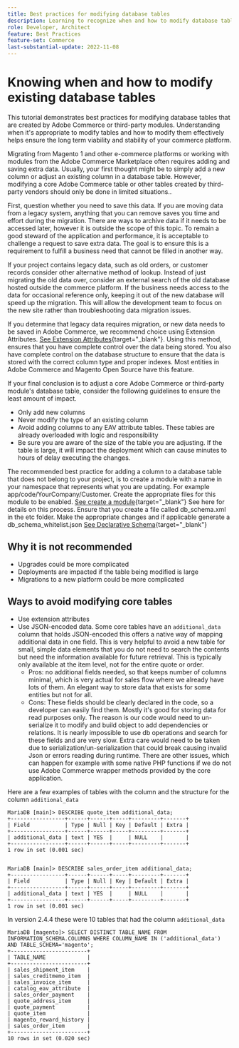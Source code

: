 ```yaml
---
title: Best practices for modifying database tables
description: Learning to recognize when and how to modify database tables, especially those that are not your own.
role: Developer, Architect
feature: Best Practices
feature-set: Commerce
last-substantial-update: 2022-11-08
---
```

# Knowing when and how to modify existing database tables 

This tutorial demonstrates best practices for modifying database tables that are created by Adobe Commerce or third-party modules.  Understanding when it's appropriate to modify tables and how to modify them effectively helps ensure the long term viability and stability of your commerce platform.

Migrating from Magento 1 and other e-commerce platforms or working with modules from the Adobe Commerce Marketplace often requires adding and saving extra data. Usually, your first thought might be to simply add a new column or adjust an existing column in a database table.  However, modifying a core Adobe Commerce table or other tables created by third-party vendors should only be done in limited situations..

First, question whether you need to save this data.  If you are moving data from a legacy system, anything that you can remove saves you time and effort during the migration. There are ways to archive data if it needs to be accessed later, however it is outside the scope of this topic. To remain a good steward of the application and performance, it is acceptable to challenge a request to save extra data. The goal is to ensure this is a requirement to fulfill a business need that cannot be filled in another way.

If your project contains legacy data, such as old orders, or customer records consider other alternative method of lookup.  Instead of just migrating the old data over, consider an external search of the old database hosted outside the commerce platform. If the business needs access to the data for occasional reference only, keeping it out of the new database will speed up the migration. This will allow the development team to focus on the new site rather than troubleshooting data migration issues.

If you determine that legacy data requires migration, or new data needs to be saved in Adobe Commerce, we recommend choice using Extension Attributes.  [See Extension Attributes](https://developer.adobe.com/commerce/php/development/components/add-attributes/){target="_blank"}.  Using this method, ensures that you have complete control over the data being stored.  You also have complete control on the database structure to ensure that the data is stored with the correct column type and proper indexes.  Most entities in Adobe Commerce and Magento Open Source have this feature.  

If your final conclusion is to adjust a core Adobe Commerce or third-party module's database table, consider the following guidelines to ensure the least amount of impact.

* Only add new columns
* Never modify the type of an existing column
* Avoid adding columns to any EAV attribute tables. These tables are already overloaded with logic and responsibility
* Be sure you are aware of the size of the table you are adjusting. If the table is large, it will impact the deployment which can cause minutes to hours of delay executing the changes.

The recommended best practice for adding a column to a database table that does not belong to your project, is to create a module with a name in your namespace that represents what you are updating.  For example app/code/YourCompany/Customer.  Create the appropriate files for this module to be enabled. [See create a module](https://experienceleague.adobe.com/docs/commerce-learn/tutorials/backend-development/create-module.html){target="_blank"}
See here for details on this process.  Ensure that you create a file called db_schema.xml in the etc folder.  Make the appropriate changes and if applicable generate a db_schema_whitelist.json [See Declarative Schema](https://developer.adobe.com/commerce/php/development/components/declarative-schema/configuration/){target="_blank"}

## Why it is not recommended

* Upgrades could be more complicated 
* Deployments are impacted if the table being modified is large
* Migrations to a new platform could be more complicated

## Ways to avoid modifying core tables

* Use extension attributes
* Use JSON-encoded data. Some core tables have an `additional_data` column that holds JSON-encoded this offers a native way of mapping additional data in one field. This is very helpful to avoid a new table for small, simple data elements that you do not need to search the contents but need the information available for future retrieval.  This is typically only available at the item level, not for the entire quote or order.
    * Pros: no additional fields needed, so that keeps number of columns minimal, which is very actual for sales flow where we already have lots of them. An elegant way to store data that exists for some entities but not for all.
    * Cons: These fields should be clearly declared in the code, so a developer can easily find them. Mostly it's good for storing data for read purposes only.  The reason is our code would need to un-serialize it to modify and build object to add dependencies or relations. It is  nearly impossible to use db operations and search for these fields and are very slow. Extra care would need to be taken due to serialization/un-serialization that could break causing invalid Json or errors reading during runtime. There are other issues, which can happen for example with some native PHP functions if we do not use Adobe Commerce wrapper methods provided by the core application.

Here are a few examples of tables with the column and the structure for the column `additional_data` 

```mysql
MariaDB [main]> DESCRIBE quote_item additional_data;
+-----------------+------+------+-----+---------+-------+
| Field           | Type | Null | Key | Default | Extra |
+-----------------+------+------+-----+---------+-------+
| additional_data | text | YES  |     | NULL    |       |
+-----------------+------+------+-----+---------+-------+
1 row in set (0.001 sec)


MariaDB [main]> DESCRIBE sales_order_item additional_data;
+-----------------+------+------+-----+---------+-------+
| Field           | Type | Null | Key | Default | Extra |
+-----------------+------+------+-----+---------+-------+
| additional_data | text | YES  |     | NULL    |       |
+-----------------+------+------+-----+---------+-------+
1 row in set (0.001 sec)

```

In version 2.4.4 these were 10 tables that had the column `additional_data`

```mysql
MariaDB [magento]> SELECT DISTINCT TABLE_NAME FROM INFORMATION_SCHEMA.COLUMNS WHERE COLUMN_NAME IN ('additional_data') AND TABLE_SCHEMA='magento';
+------------------------+
| TABLE_NAME             |
+------------------------+
| sales_shipment_item    |
| sales_creditmemo_item  |
| sales_invoice_item     |
| catalog_eav_attribute  |
| sales_order_payment    |
| quote_address_item     |
| quote_payment          |
| quote_item             |
| magento_reward_history |
| sales_order_item       |
+------------------------+
10 rows in set (0.020 sec)
```
